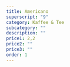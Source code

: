 ```yaml
---
title: Americano
superscript: "9"
category: Kaffee & Tee
subcategory: ""
description: ""
price1: 2,2
price2: ""
price3: ""
order: 1
---
```

